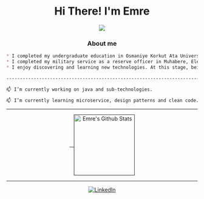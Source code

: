 <h1 align="center"> Hi There!  I'm Emre </h1> 

<div align='center'>
<img src='https://readme-typing-svg.herokuapp.com?font=ubuntu&color=87CEEB&center=true&lines=Today+is+a+good+day+to+write+code+:)'/>
</div>

<h3 align="center"> About me </h3>

```markdown
* I completed my undergraduate education in Osmaniye Korkut Ata University, Department of Management Information Systems in 2021.
* I completed my military service as a reserve officer in Muhabere, Electronic Information Systems (MEBS) Barracks Mamak/Ankara.
* I enjoy discovering and learning new technologies. At this stage, being a good software developer is among my goals.

------------------------------------------------------------------------------------------------------------------------------------

📫 I’m currently working on java and sub-technologies.
                                   
📫 I’m currently learning microservice, design patterns and clean code.

```
___

<div align="center">
<a href="">  
<img height="160em" alt="Emre's Github Stats" align="center" src="https://github-readme-stats-eight-theta.vercel.app/api/top-langs/?username=altinayemre&langs_count=8&layout=compact&theme=react&bg_color=0D1117"/>
</a>
</div>

___
<p align="center">
  <a href="https://www.linkedin.com/in/emrealtinay/">
    <img src="https://img.shields.io/badge/linkedin-%231E77B5.svg?&style=for-the-badge&logo=linkedin&logoColor=white" alt="LinkedIn">
  </a>
</p>


 
 




